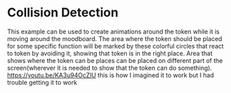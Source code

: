 # Collision Detection

This example can be used to create animations around the token while it is moving around the moodboard. 
The area where the token should be placed for some specific function will be marked by these colorful circles that react to token by avoiding it, showing that token is in the right place. Area that shows where the token can be places can be placed on different part of the screen(wherever it is needed to show that the token can do something). 
https://youtu.be/KA3u94OcZIU this is how I imagined it to work but I had trouble getting it to work